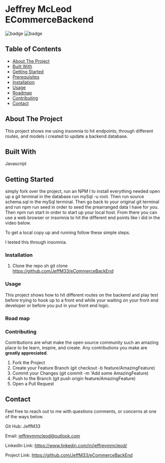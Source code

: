 # Jeffrey McLeod ECommerceBackend

![badge](https://img.shields.io/badge/license-MIT-blue.svg)
![badge](https://img.shields.io/badge/LinkedIn-IN%20-blue)

<!-- TABLE OF CONTENTS -->

## Table of Contents
* [About The Project](#about-the-project)
* [Built With](#built-with)
* [Getting Started](#getting-started)
* [Prerequisites](#prerequisites)
* [Installation](#installation)
* [Usage](#usage)
* [Roadmap](#roadmap)
* [Contributing](#contributing)
* [Contact](#contact)

<!-- ABOUT THE PROJECT -->
## About The Project
This project shows me using insomnia to hit endpoints, through different routes, and models i created to update a backend database. 

<!-- GETTING STARTED -->
## Built With
Javascript

<!-- GETTING STARTED -->
## Getting Started
simply fork over the project, run an NPM I to install everything needed open up a git terminal in the database run mySql -u root. Then run source schema.sql in the mySql terminal. Then go back to your original git terminal and run npm run seed in order to seed the prearranged data I have for you. Then npm run start in order to start up your local host. From there you can use a web browser or insomnia to hit the different end points like i did in the video below.   

To get a local copy up and running follow these simple steps.

<!-- Prerequisites -->
I tested this through insomnia.

### Installation

1. Clone the repo
   sh
   git clone https://github.com/JeffM33/eCommerceBackEnd
   



<!-- USAGE EXAMPLES -->
### Usage
This project shows how to hit different routes on the backend and play test before trying to hook up to a front end while your waiting on your front end developer or before you put in your front end logic. 

<!-- ROAD MAP -->
### Road map



<!-- CONTRIBUTING -->
### Contributing

Contributions are what make the open source community such an amazing place to be learn, inspire, and create. Any contributions you make are **greatly appreciated**.

1. Fork the Project
2. Create your Feature Branch (git checkout -b feature/AmazingFeature)
3. Commit your Changes (git commit -m 'Add some AmazingFeature)
4. Push to the Branch (git push origin feature/AmazingFeature)
5. Open a Pull Request

<!-- CONTACT -->
## Contact

Feel free to reach out to me with questions comments, or concerns at one of the ways below.

Git Hub: JeffM33

Email: jeffreymmcleod@outlook.com

LinkedIn Link: https://www.linkedin.com/in/jeffreymmcleod/

Project Link: https://github.com/JeffM33/eCommerceBackEnd

<!-- MARKDOWN LINKS & IMAGES -->
<!-- https://www.markdownguide.org/basic-syntax/#reference-style-links -->
